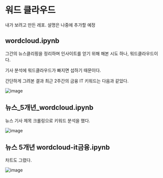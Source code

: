 # 워드 클라우드
내가 보려고 만든 레포. 설명은 나중에 추가할 예정

## wordcloud.ipynb

그간의 뉴스클리핑을 정리하며 인사이트를 얻기 위해 해본 시도 하나, 워드클라우드이다.

기사 분석에 워드클라우드가 빠지면 섭하기 때문이다.

간단하게 그려본 결과 최근 2주간의 금융 IT 키워드는 다음과 같았다.

![image](https://user-images.githubusercontent.com/49031232/208027494-9120f350-aed8-43af-ba26-18932c516af8.png)

## 뉴스_5개년_wordcloud.ipynb

뉴스 기사 제목 크롤링으로 키워드 분석을 했다.

![image](https://user-images.githubusercontent.com/49031232/209053019-4823b511-19b3-45d7-ad77-3010b411ec65.png)


## 뉴스 5개년 wordcloud-it금융.ipynb

차트도 그렸다.

![image](https://user-images.githubusercontent.com/49031232/209053098-9e71ad3f-52bd-4871-9584-9cd55598cd4c.png)
